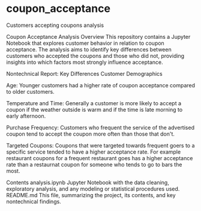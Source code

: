 # coupon_acceptance
Customers accepting coupons analysis

Coupon Acceptance Analysis
Overview
This repository contains a Jupyter Notebook that explores customer behavior in relation to coupon acceptance. The analysis aims to identify key differences between customers who accepted the coupons and those who did not, providing insights into which factors most strongly influence acceptance.

Nontechnical Report: Key Differences
Customer Demographics

Age: Younger customers had a higher rate of coupon acceptance compared to older customers.

Temperature and Time: Generally a customer is more likely to accept a coupon if the weather outside is warm and if the time is late morning to early afternoon.

Purchase Frequency: Customers who frequent the service of the advertised coupon tend to accept the coupon more often than those that don't.

Targeted Coupons: Coupons that were targeted towards frequent goers to a specific service tended to have a higher acceptance rate. For example restaurant coupons for a frequent restaurant goes has a higher acceptance rate than a restaurnat coupon for someone who tends to go to bars the most.

Contents
analysis.ipynb
Jupyter Notebook with the data cleaning, exploratory analysis, and any modeling or statistical procedures used.
README.md
This file, summarizing the project, its contents, and key nontechnical findings.




